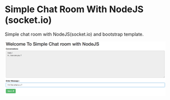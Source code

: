 # Simple Chat Room With NodeJS (socket.io)

Simple chat room with NodeJS(socket.io) and bootstrap template.

![alt text](screenshots/chatroom.png "Simple chat room first page")
